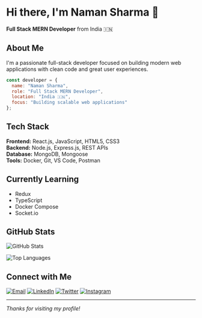 # Hi there, I'm Naman Sharma 👋

**Full Stack MERN Developer** from India 🇮🇳

## About Me

I'm a passionate full-stack developer focused on building modern web applications with clean code and great user experiences.

```javascript
const developer = {
  name: "Naman Sharma",
  role: "Full Stack MERN Developer",
  location: "India 🇮🇳",
  focus: "Building scalable web applications"
};
```

## Tech Stack

**Frontend:** React.js, JavaScript, HTML5, CSS3  
**Backend:** Node.js, Express.js, REST APIs  
**Database:** MongoDB, Mongoose  
**Tools:** Docker, Git, VS Code, Postman

## Currently Learning

- Redux
- TypeScript  
- Docker Compose
- Socket.io

## GitHub Stats

![GitHub Stats](https://github-readme-stats.vercel.app/api?username=namansh70747&show_icons=true&theme=dark&hide_border=true)

![Top Languages](https://github-readme-stats.vercel.app/api/top-langs/?username=namansh70747&layout=compact&theme=dark&hide_border=true)

## Connect with Me

[![Email](https://img.shields.io/badge/Email-D14836?style=flat&logo=gmail&logoColor=white)](mailto:nsharma_be24@thapar.edu)
[![LinkedIn](https://img.shields.io/badge/LinkedIn-0077B5?style=flat&logo=linkedin&logoColor=white)](https://www.linkedin.com/in/naman-sharma-8b9bb6333)
[![Twitter](https://img.shields.io/badge/Twitter-1DA1F2?style=flat&logo=twitter&logoColor=white)](https://twitter.com/NamanSharm6779)
[![Instagram](https://img.shields.io/badge/Instagram-E4405F?style=flat&logo=instagram&logoColor=white)](https://www.instagram.com/naman_70747/?__pwa=1)

---

*Thanks for visiting my profile!*
